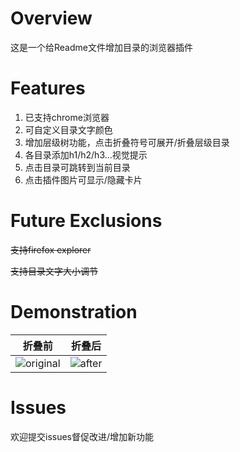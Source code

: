 # Overview
这是一个给Readme文件增加目录的浏览器插件

# Features
1. 已支持chrome浏览器
2. 可自定义目录文字颜色
3. 增加层级树功能，点击折叠符号可展开/折叠层级目录
4. 各目录添加h1/h2/h3...视觉提示
5. 点击目录可跳转到当前目录
6. 点击插件图片可显示/隐藏卡片

# Future Exclusions
~~支持firefox explorer~~

~~支持目录文字大小调节~~

# Demonstration

| 折叠前 | 折叠后 |
|---|---|
| ![original](https://i.imgur.com/e9bRg49.png) | ![after](https://i.imgur.com/RU9JSjR.png) |

# Issues
欢迎提交issues督促改进/增加新功能
